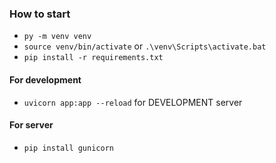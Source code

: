 ### How to start
- `py -m venv venv`
- `source venv/bin/activate` or `.\venv\Scripts\activate.bat`
- `pip install -r requirements.txt`
#### For development
- `uvicorn app:app --reload` for DEVELOPMENT server
#### For server
- `pip install gunicorn`